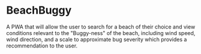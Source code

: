 # BeachBuggy
A PWA that will allow the user to search for a beach of their choice and view conditions relevant to the "Buggy-ness" of the beach, including wind speed, wind direction, and a scale to approximate bug severity which provides a recommendation to the user. 
